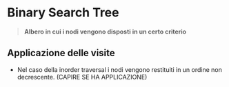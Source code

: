 # Binary Search Tree

> **Albero in cui i nodi vengono disposti in un certo criterio**

## Applicazione delle visite

- Nel caso della inorder traversal i nodi vengono restituiti in un ordine non decrescente. (CAPIRE SE HA APPLICAZIONE)